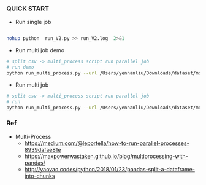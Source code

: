 ### QUICK START

- Run single job 
```bash 

nohup python  run_V2.py >> run_V2.log  2>&1 

```

- Run multi job demo

```bash 
# split csv -> multi_process script run parallel job 
# run demo
python run_multi_process.py --url /Users/yennanliu/Downloads/dataset/more_duplicated_products.csv  --script test.py --process 4  --url /Users/yennanliu/Downloads/dataset/more_duplicated_products.csv
```

- Run multi job 

```bash
# split csv -> multi_process script run parallel job 
# run 
python run_multi_process.py --url /Users/yennanliu/Downloads/dataset/more_duplicated_products.csv  --script run_web_entity_parallel.py --process 4  --url /Users/yennanliu/Downloads/dataset/more_duplicated_products.csv 

```

### Ref 

- Multi-Process 
	- https://medium.com/@leportella/how-to-run-parallel-processes-8939dafae81e
	- https://maxpowerwastaken.github.io/blog/multiprocessing-with-pandas/
	- http://yaoyao.codes/python/2018/01/23/pandas-split-a-dataframe-into-chunks